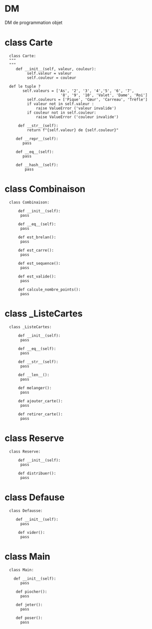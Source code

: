 # DM
DM de programmation objet


# class Carte

      class Carte:
      """
      """
         def __init__(self, valeur, couleur):
              self.valeur = valeur
              self.couleur = couleur

      def le tuple ?
            self.valeurs = ['As', '2', '3', '4','5', '6', '7', 
                             '8', '9', '10', 'Valet', 'Dame', 'Roi']
              self.couleurs = ['Pique', 'Cœur', 'Carreau', 'Trèfle']
              if valeur not in self.valeur :
                  raise ValueError ('valeur invalide')
              if couleur not in self.couleur:
                  raise ValueError ('couleur invalide')

          def __str__(self):
              return f"{self.valeur} de {self.couleur}"

         def __repr__(self):
            pass

         def __eq__(self):
            pass
    
         def __hash__(self):
             pass

# class Combinaison

      class Combinaison:

          def __init__(self):
           pass

          def __eq__(self):
           pass

          def est_brelan():
           pass

          def est_carre():
           pass

          def est_sequence():
           pass

          def est_valide():
           pass

          def calcule_nombre_points():
           pass

# class _ListeCartes

      class _ListeCartes:

          def __init__(self):
           pass

          def __eq__(self):
           pass

          def __str__(self):
           pass

          def __len__():
           pass

          def melanger():
           pass 

          def ajouter_carte():
           pass 

          def retirer_carte():
           pass

# class Reserve 

      class Reserve:

          def __init__(self):
           pass

          def distribuer():
           pass

# class Defause

      class Defausse:

         def __init__(self):
           pass

          def vider():
           pass

# class Main

      class Main:

        def __init__(self):
           pass

         def piocher():
           pass

         def jeter():
           pass

         def poser():
           pass
